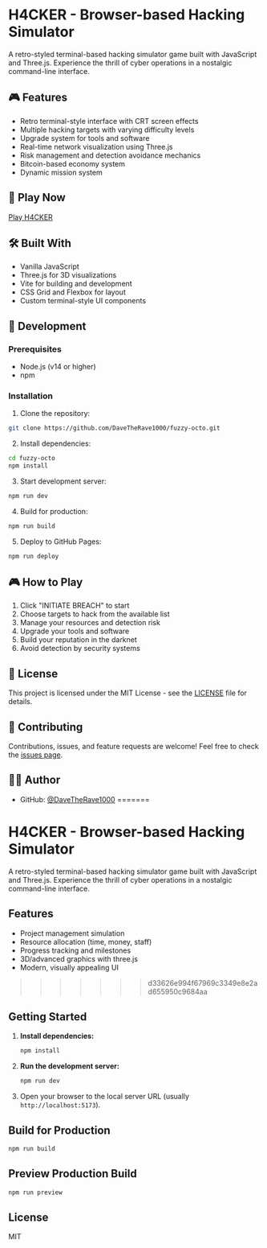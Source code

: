 
# H4CKER - Browser-based Hacking Simulator

A retro-styled terminal-based hacking simulator game built with JavaScript and Three.js. Experience the thrill of cyber operations in a nostalgic command-line interface.

## 🎮 Features

- Retro terminal-style interface with CRT screen effects
- Multiple hacking targets with varying difficulty levels
- Upgrade system for tools and software
- Real-time network visualization using Three.js
- Risk management and detection avoidance mechanics
- Bitcoin-based economy system
- Dynamic mission system

## 🚀 Play Now

[Play H4CKER](https://davetherave1000.github.io/fuzzy-octo/)

## 🛠️ Built With

- Vanilla JavaScript
- Three.js for 3D visualizations
- Vite for building and development
- CSS Grid and Flexbox for layout
- Custom terminal-style UI components

## 🔧 Development

### Prerequisites

- Node.js (v14 or higher)
- npm

### Installation

1. Clone the repository:
```bash
git clone https://github.com/DaveTheRave1000/fuzzy-octo.git
```

2. Install dependencies:
```bash
cd fuzzy-octo
npm install
```

3. Start development server:
```bash
npm run dev
```

4. Build for production:
```bash
npm run build
```

5. Deploy to GitHub Pages:
```bash
npm run deploy
```

## 🎮 How to Play

1. Click "INITIATE BREACH" to start
2. Choose targets to hack from the available list
3. Manage your resources and detection risk
4. Upgrade your tools and software
5. Build your reputation in the darknet
6. Avoid detection by security systems

## 📝 License

This project is licensed under the MIT License - see the [LICENSE](LICENSE) file for details.

## 🤝 Contributing

Contributions, issues, and feature requests are welcome! Feel free to check the [issues page](https://github.com/DaveTheRave1000/fuzzy-octo/issues).

## 👨‍💻 Author

- GitHub: [@DaveTheRave1000](https://github.com/DaveTheRave1000)
=======
# H4CKER - Browser-based Hacking Simulator

A retro-styled terminal-based hacking simulator game built with JavaScript and Three.js. Experience the thrill of cyber operations in a nostalgic command-line interface.

## Features
- Project management simulation
- Resource allocation (time, money, staff)
- Progress tracking and milestones
- 3D/advanced graphics with three.js
- Modern, visually appealing UI
>>>>>>> d33626e994f67969c3349e8e2ad655950c9684aa

## Getting Started

1. **Install dependencies:**
   ```sh
   npm install
   ```
2. **Run the development server:**
   ```sh
   npm run dev
   ```
3. Open your browser to the local server URL (usually `http://localhost:5173`).

## Build for Production

```sh
npm run build
```

## Preview Production Build

```sh
npm run preview
```

## License
MIT
